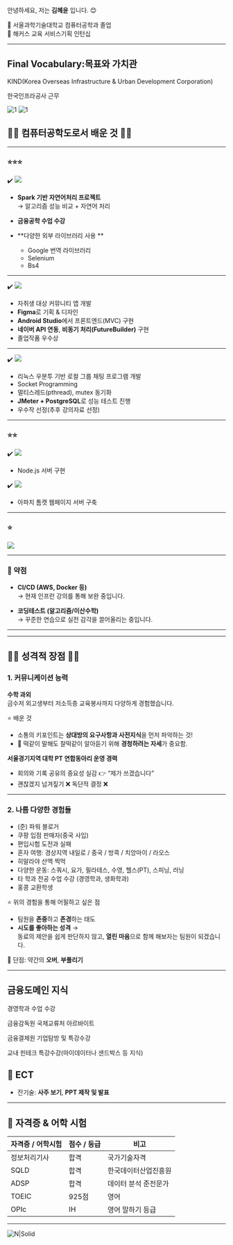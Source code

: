 안녕하세요, 저는 **김혜윤** 입니다. 😊

🏫 서울과학기술대학교 컴퓨터공학과 졸업  
🏢 해커스 교육 서비스기획 인턴십  

------

## Final Vocabulary:목표와 가치관
KIND(Korea Overseas Infrastructure & Urban Development Corporation)

한국인프라공사 근무

![1](https://github.com/user-attachments/assets/39b29b09-4863-4789-97d2-9acfa63fe9ff)
![1](https://github.com/user-attachments/assets/5cf11607-8643-4619-bee0-09919a6f76bc)


## ✌🏻 컴퓨터공학도로서 배운 것 ✌🏻


---

### ⭐⭐⭐

✔️ <img src="https://img.shields.io/badge/Python-%233776AB?style=for-the-badge&logo=Python&logoColor=white">  

- **Spark 기반 자연어처리 프로젝트**  
  → 알고리즘 성능 비교 + 자연어 처리  

- **금융공학 수업 수강**

- **다양한 외부 라이브러리 사용 **
  
  - Google 번역 라이브러리
  - Selenium
  - Bs4

---

✔️ <img src="https://img.shields.io/badge/Flutter-%2302569B?style=for-the-badge&logo=Flutter&logoColor=white">  

- 자취생 대상 커뮤니티 앱 개발  
- **Figma**로 기획 & 디자인  
- **Android Studio**에서 프론트엔드(MVC) 구현  
- **네이버 API 연동**, **비동기 처리(FutureBuilder)** 구현
- 졸업작품 우수상 
---

✔️ <img src="https://img.shields.io/badge/C-%2300599C?style=for-the-badge&logo=C&logoColor=white">  

- 리눅스 우분투 기반 로컬 그룹 채팅 프로그램 개발
- Socket Programming  
- 멀티스레드(pthread), mutex 동기화  
- **JMeter + PostgreSQL**로 성능 테스트 진행
- 우수작 선정(추후 강의자료 선정)
---

### ⭐⭐



✔️ <img src="https://img.shields.io/badge/JavaScript-%23F7DF1E?style=for-the-badge&logo=JavaScript&logoColor=black">  
- Node.js 서버 구현  

✔️ <img src="https://img.shields.io/badge/Java-%23ED8B00?style=for-the-badge&logo=Java&logoColor=white">  
- 아파치 톰캣 웹페이지 서버 구축


----

### ⭐

<img src="https://img.shields.io/badge/C++-%2300599C?style=for-the-badge&logo=C%2B%2B&logoColor=white">



---

### 🥹 약점

- **CI/CD (AWS, Docker 등)**  
  → 현재 인프런 강의를 통해 보완 중입니다.

- **코딩테스트 (알고리즘/이산수학)**  
  → 꾸준한 연습으로 실전 감각을 끌어올리는 중입니다.

---
---

## ✌🏻 성격적 장점 ✌🏻

### 1. 커뮤니케이션 능력

**수학 과외**  
금수저 외고생부터 저소득층 교육봉사까지 다양하게 경험했습니다.

⭐ 배운 것  
- 소통의 키포인트는 **상대방의 요구사항과 사전지식**을 먼저 파악하는 것!  
- 🐶 떡같이 말해도 찰떡같이 알아듣기 위해 **경청하려는 자세**가 중요함.

**서울경기지역 대학 PT 연합동아리 운영 경력**  
- 회의와 기록 공유의 중요성 실감 👉 “제가 쓰겠습니다”  
- 괜찮겠지 넘겨짚기 ❌ 독단적 결정 ❌

---

### 2. 나름 다양한 경험들

- (준) 파워 블로거  
- 쿠팡 입점 판매자(중국 사입) 
- 편입시험 도전과 실패  
- 혼자 여행: 경상지역 내일로 / 중국 / 방콕 / 치앙마이 / 라오스  
- 히말라야 산맥 찍먹  
- 다양한 운동: 스쿼시, 요가, 필라테스, 수영, 헬스(PT), 스피닝, 러닝  
- 타 학과 전공 수업 수강 (경영학과, 생화학과)  
- 홍콩 교환학생

⭐ 위의 경험을 통해 어필하고 싶은 점  
- 팀원을 **존중**하고 **존경**하는 태도  
- **시도를 좋아하는 성격** →  
  동료의 제안을 쉽게 판단하지 않고, **열린 마음**으로 함께 해보자는 팀원이 되겠습니다.

🥹 단점: 약간의 **오버**, **부풀리기**

---

## 금융도메인 지식 

경영학과 수업 수강

금융감독원 국제교류처 아르바이트

금융결제원 기업탐방 및 특강수강

교내 핀테크 특강수강(마이데이터나 샌드박스 등 지식)


## 🌱 ECT

- 잔기술: **사주 보기**, **PPT 제작 및 발표**

---

## 🏅 자격증 & 어학 시험

| 자격증 / 어학시험 | 점수 / 등급 | 비고 |
|------------------|------------|------|
| 정보처리기사       | 합격         | 국가기술자격 |
| SQLD             | 합격         | 한국데이터산업진흥원 |
| ADSP             | 합격         | 데이터 분석 준전문가 |
| TOEIC            | 925점       | 영어 |
| OPIc             | IH          | 영어 말하기 등급 |

---

![N|Solid](https://i.imgur.com/56QYiUM.gif)

